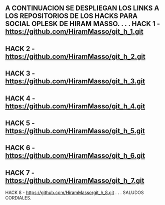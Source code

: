 A CONTINUACION SE DESPLIEGAN LOS LINKS A LOS REPOSITORIOS DE LOS HACKS PARA SOCIAL OPLESK DE HIRAM MASSO.
.
.
.
HACK 1 - https://github.com/HiramMasso/git_h_1.git
---------------------------------------------------
HACK 2 - https://github.com/HiramMasso/git_h_2.git
---------------------------------------------------
HACK 3 - https://github.com/HiramMasso/git_h_3.git
---------------------------------------------------
HACK 4 - https://github.com/HiramMasso/git_h_4.git
---------------------------------------------------
HACK 5 - https://github.com/HiramMasso/git_h_5.git
---------------------------------------------------
HACK 6 - https://github.com/HiramMasso/git_h_6.git
---------------------------------------------------
HACK 7 - https://github.com/HiramMasso/git_h_7.git
---------------------------------------------------
HACK 8 - https://github.com/HiramMasso/git_h_8.git
.
.
.
SALUDOS CORDIALES.

